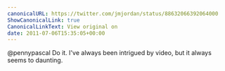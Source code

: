 ```yaml
---
canonicalURL: https://twitter.com/jmjordan/status/88632066392064000
ShowCanonicalLink: true
CanonicalLinkText: View original on
date: 2011-07-06T15:35:05+00:00
---
```

@pennypascal Do it. I've always been intrigued by video, but it always seems to daunting.